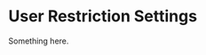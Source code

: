 [title]: # (User Restriction Settings)
[tags]: # (XXX)
[priority]: # (6383)
# User Restriction Settings
Something here.

